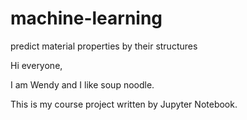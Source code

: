 # machine-learning
predict material properties by their structures

Hi everyone,

I am Wendy and I like soup noodle. 

This is my course project written by Jupyter Notebook.
